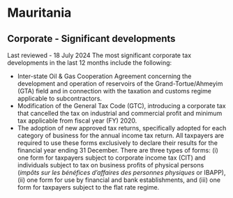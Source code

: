 # Mauritania
## Corporate - Significant developments
Last reviewed - 18 July 2024
The most significant corporate tax developments in the last 12 months include the following:
  * Inter-state Oil & Gas Cooperation Agreement concerning the development and operation of reservoirs of the Grand-Tortue/Ahmeyim (GTA) field and in connection with the taxation and customs regime applicable to subcontractors.
  * Modification of the General Tax Code (GTC), introducing a corporate tax that cancelled the tax on industrial and commercial profit and minimum tax applicable from fiscal year (FY) 2020.
  * The adoption of new approved tax returns, specifically adopted for each category of business for the annual income tax return. All taxpayers are required to use these forms exclusively to declare their results for the financial year ending 31 December. There are three types of forms: (i) one form for taxpayers subject to corporate income tax (CIT) and individuals subject to tax on business profits of physical persons (_impôts sur les bénéfices d’affaires des personnes physiques_ or IBAPP), (ii) one form for use by financial and bank establishments, and (iii) one form for taxpayers subject to the flat rate regime.


